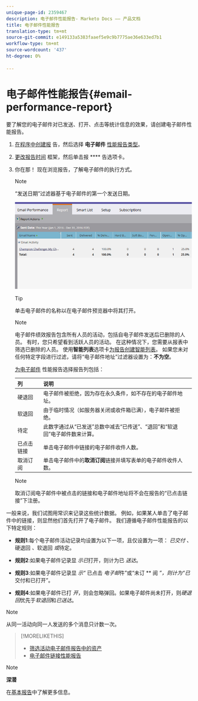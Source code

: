 ```yaml
---
unique-page-id: 2359467
description: 电子邮件性能报告- Marketo Docs —— 产品文档
title: 电子邮件性能报告
translation-type: tm+mt
source-git-commit: e149133a5383faaef5e9c9b7775ae36e633ed7b1
workflow-type: tm+mt
source-wordcount: '437'
ht-degree: 0%

---
```



# 电子邮件性能报告{#email-performance-report}

要了解您的电子邮件对已发送、打开、点击等统计信息的效果，请创建电子邮件性能报告。

1. [在程序中创建报](../../../../product-docs/reporting/basic-reporting/creating-reports/create-a-report-in-a-program.md) 告，然后选择 **电子邮件** [性能报告类型](../../../../product-docs/reporting/basic-reporting/report-types/report-type-overview.md)。
1. [更改报告时间](../../../../product-docs/reporting/basic-reporting/editing-reports/change-a-report-time-frame.md) 框架，然后单击报 **** 告选项卡。
1. 你在那！ 现在浏览报告，了解电子邮件的执行方式。

   >[!NOTE]
   >
   >“发送日期”过滤器基于电子邮件的第一个发送日期。

   ![](assets/email-performance-report.png)

   >[!TIP]
   >
   >单击电子邮件的名称以在电子邮件预览器中将其打开。

   >[!NOTE]
   >
   >
   >电子邮件绩效报告包含所有人员的活动，包括自电子邮件发送后已删除的人员。 有时，您只希望看到活跃人员的活动。 在这种情况下，您需要从报表中筛选已删除的人员。 使用&#x200B;**智能列表**&#x200B;选项卡[为报告创建智能列表](../../../../product-docs/core-marketo-concepts/smart-lists-and-static-lists/creating-a-smart-list/create-a-smart-list.md)。 如果您未对任何特定字段进行过滤，请将“电子邮件地址”过滤器设置为：**不为空**。

   [为电子邮件](../../../../product-docs/reporting/basic-reporting/editing-reports/select-report-columns.md) 性能报告选择报告列包括：

   | 列 | 说明 |
   |---|---|
   | 硬退回 | 电子邮件被拒绝，因为存在永久条件，如不存在的电子邮件地址。 |
   | 软退回 | 由于临时情况（如服务器关闭或收件箱已满），电子邮件被拒绝。 |
   | 待定 | 此数字通过从“已发送”总数中减去“已传送”、“退回”和“软退回”电子邮件数来计算。 |
   | 已点击链接 | 单击电子邮件中链接的电子邮件收件人数。 |
   | 取消订阅 | 单击电子邮件中的&#x200B;**取消订阅**&#x200B;链接并填写表单的电子邮件收件人数。 |

   >[!NOTE]
   >
   >取消订阅电子邮件中被点击的链接和电子邮件地址将不会在报告的“已点击链接”下注册。

一般来说，我们试图用常识来记录这些统计数据。 例如，如果某人单击了电子邮件中的链接，则显然他们首先打开了电子邮件。 我们遵循电子邮件性能报告的以下特定规则：

* **规则1**:每个电子邮件活动记录均设置为以下一项，且仅设置为一项： *已交付* *、*&#x200B;硬退回 *、*&#x200B;软退回 *或*&#x200B;待定。

* **规则2**:如果电子邮件记录显 *示已*&#x200B;打开，则计为已 *送达*。

* **规则3**:如果电子邮件记录显 *示“* 已点击 *电子邮*&#x200B;件”或“未订 ** 阅 *”，则计为“已*&#x200B;交付和已打开”。

* **规则4**:如果电子邮件已打 *开*，则会忽略弹回。如果电子邮件尚未打开，则&#x200B;*硬退回*&#x200B;优先于&#x200B;*软退回*&#x200B;和&#x200B;*已送达*。

>[!NOTE]
>
>从同一活动向同一人发送的多个消息只计数一次。

>[!MORELIKETHIS]
>
>* [筛选活动电子邮件报告中的资产](../../../../product-docs/reporting/basic-reporting/report-activity/filter-assets-in-a-campaign-email-reports.md)
>* [电子邮件链接性能报告](email-link-performance-report.md)

>



>[!NOTE]
>
>**深潜**
>
>在[基本报告](http://docs.marketo.com/display/docs/basic+reporting)中了解更多信息。

